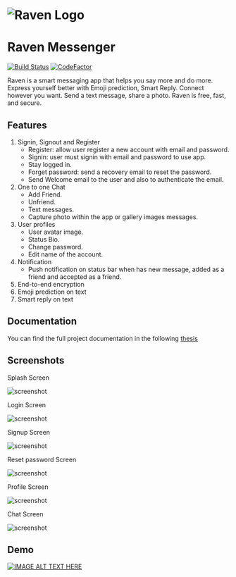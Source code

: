 # ![Raven Logo](https://github.com/SabraTech/Bot-Assistant-Messenger/blob/master/DocData/Logo.png)

# Raven Messenger

[![Build Status](https://travis-ci.com/SabraTech/Bot-Assistant-Messenger.svg?token=j6p6yigJthYN7GFd3EEY&branch=master)](https://travis-ci.com/SabraTech/Bot-Assistant-Messenger)
[![CodeFactor](https://www.codefactor.io/repository/github/sabratech/bot-assistant-messenger/badge)](https://www.codefactor.io/repository/github/sabratech/bot-assistant-messenger)

Raven is a smart messaging app that helps you say more and do more.
Express yourself better with Emoji prediction, Smart Reply.
Connect however you want. Send a text message, share a photo.
Raven is free, fast, and secure. 

## Features
1. Signin, Signout and Register
    - Register: allow user register a new account with email and password.
    - Signin: user must signin with email and password to use app.
    - Stay logged in.
    - Forget password: send a recovery email to reset the password.
    - Send Welcome email to the user and also to authenticate the email.
1. One to one Chat
    - Add Friend.
    - Unfriend.
    - Text messages.
    - Capture photo within the app or gallery images messages.
1. User profiles
    - User avatar image.
    - Status Bio.
    - Change password.
    - Edit name of the account.
1. Notification
    - Push notification on status bar when has new message, added as a friend and accepted as a friend.
1. End-to-end encryption
1. Emoji prediction on text
1. Smart reply on text


## Documentation
You can find the full project documentation in the following [thesis](https://drive.google.com/open?id=1LLqL7eC-qHemsBffHi_oZGxXleqGRnkY)


## Screenshots

Splash Screen

![screenshot](https://github.com/SabraTech/Bot-Assistant-Messenger/blob/master/DocData/splash-screen.png)

Login Screen

![screenshot](https://github.com/SabraTech/Bot-Assistant-Messenger/blob/master/DocData/login-screen.png)

Signup Screen

![screenshot](https://github.com/SabraTech/Bot-Assistant-Messenger/blob/master/DocData/signup-screen.png)

Reset password Screen

![screenshot](https://github.com/SabraTech/Bot-Assistant-Messenger/blob/master/DocData/reset-screen.png)

Profile Screen

![screenshot](https://github.com/SabraTech/Bot-Assistant-Messenger/blob/master/DocData/profile-screen.png)

Chat Screen

![screenshot](https://github.com/SabraTech/Bot-Assistant-Messenger/blob/master/DocData/chat1-screen.png)

## Demo

[![IMAGE ALT TEXT HERE](https://github.com/SabraTech/Bot-Assistant-Messenger/blob/master/DocData/Demo.png)](https://drive.google.com/open?id=1j9CeCYL8Oo8Fmli-uCFBvy8wApqH-pZ1)